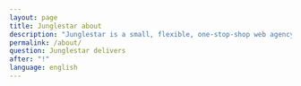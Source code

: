 ```yaml
---
layout: page
title: Junglestar about
description: "Junglestar is a small, flexible, one-stop-shop web agency. We organise information architecture, screen design, code and deploy. We offer top quality, yet affordable, custom designs or packed solutions all-including. We help companies and individuals craft their communication. We grow relationships with clients. We design, produce & develop well thought user experiences. We have been in the communication business for over 25 years"
permalink: /about/
question: Junglestar delivers
after: "!"
language: english
---
```

